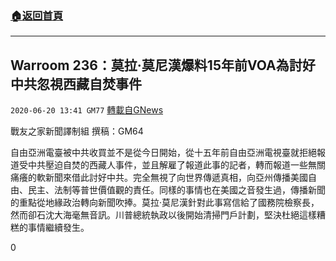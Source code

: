 ###  [:house:返回首頁](https://github.com/ourhimalayas/txt)
---

## Warroom 236：莫拉·莫尼漢爆料15年前VOA為討好中共忽視西藏自焚事件
`2020-06-20 13:41 GM77` [轉載自GNews](https://gnews.org/zh-hant/240465/)

戰友之家新聞譯制組
撰稿：GM64



自由亞洲電臺被中共收買並不是從今日開始，從十五年前自由亞洲電視臺就拒絕報道受中共壓迫自焚的西藏人事件，並且解雇了報道此事的記者，轉而報道一些無關痛癢的軟新聞來借此討好中共。完全無視了向世界傳遞真相，向亞州傳播美國自由、民主、法制等普世價值觀的責任。同樣的事情也在美國之音發生過，傳播新聞的重點從地緣政治轉向新聞吹捧。莫拉·莫尼漢針對此事寫信給了國務院檢察長，然而卻石沈大海毫無音訊。川普總統執政以後開始清掃門戶計劃，堅決杜絕這樣糟糕的事情繼續發生。

0
